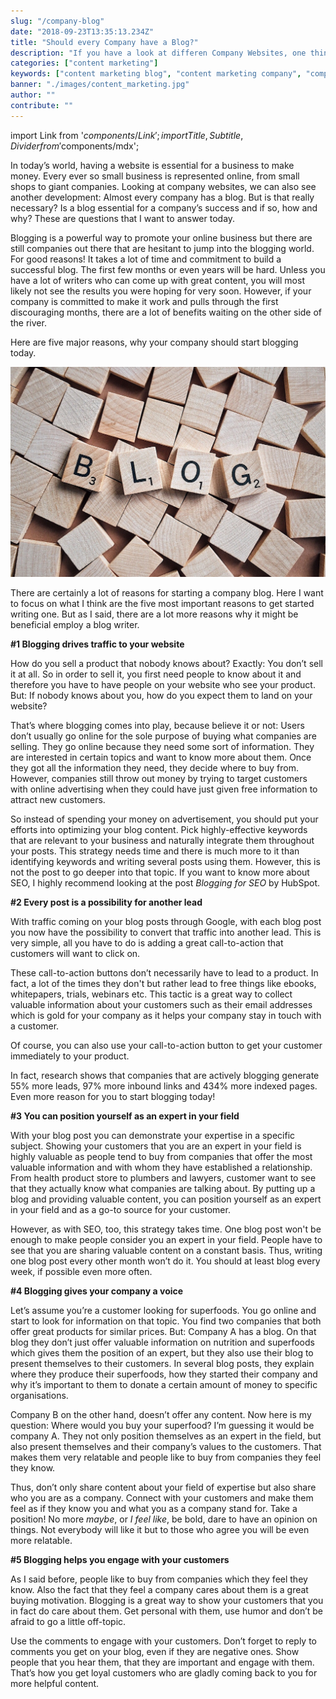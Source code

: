```yaml
---
slug: "/company-blog"
date: "2018-09-23T13:35:13.234Z"
title: "Should every Company have a Blog?"
description: "If you have a look at differen Company Websites, one thing stands out: Almost all of them have a blog. But is it really necessary for a Company to have a Blog? I will answer this question..."
categories: ["content marketing"]
keywords: ["content marketing blog", "content marketing company", "company blog"]
banner: "./images/content_marketing.jpg"
author: ""
contribute: ""
---
```


import Link from '$components/Link';
import { Title, Subtitle, Divider } from '$components/mdx';

In today’s world, having a website is essential for a business to make money. Every ever so small business is represented online, from small shops to giant companies. Looking at company websites, we can also see another development: Almost every company has a blog. But is that really necessary? Is a blog essential for a company’s success and if so, how and why? These are questions that I want to answer today.

Blogging is a powerful way to promote your online business but there are still companies out there that are hesitant to jump into the blogging world. For good reasons! It takes a lot of time and commitment to build a successful blog. The first few months or even years will be hard. Unless you have a lot of writers who can come up with great content, you will most likely not see the results you were hoping for very soon. However, if your company is committed to make it work and pulls through the first discouraging months, there are a lot of benefits waiting on the other side of the river. 

Here are five major reasons, why your company should start blogging today.

![content marketing company blog](./images/content_marketing.jpg)

<Title id="reasons-for-company-blog">Top 5 Reasons for having a Company Blog</Title>

There are certainly a lot of reasons for starting a company blog. Here I want to focus on what I think are the five most important reasons to get started writing one. But as I said, there are a lot more reasons why it might be beneficial employ a blog writer.  

**#1 Blogging drives traffic to your website**

How do you sell a product that nobody knows about? Exactly: You don’t sell it at all. So in order to sell it, you first need people to know about it and therefore you have to have people on your website who see your product. But: If nobody knows about you, how do you expect them to land on your website? 

That’s where blogging comes into play, because believe it or not: Users don’t usually go online for the sole purpose of buying what companies are selling. They go online because they need some sort of information. They are interested in certain topics and want to know more about them. Once they got all the information they need, they decide where to buy from. However, companies still throw out money by trying to target customers with online advertising when they could have just given free information to attract new customers. 

So instead of spending your money on advertisement, you should put your efforts into optimizing your blog content. Pick highly-effective keywords that are relevant to your business and naturally integrate them throughout your posts. This strategy needs time and there is much more to it than identifying keywords and writing several posts using them. However, this is not the post to go deeper into that topic. If you want to know more about SEO, I highly recommend looking at the post *Blogging for SEO* by <Link to="https://blog.hubspot.com/marketing/blogging-for-seo">HubSpot</Link>.

**#2 Every post is a possibility for another lead**

With traffic coming on your blog posts through Google, with each blog post you now have the possibility to convert that traffic into another lead. This is very simple, all you have to do is adding a great call-to-action that customers will want to click on. 

These call-to-action buttons don’t necessarily have to lead to a product. In fact, a lot of the times they don't but rather lead to free things like ebooks, whitepapers, trials, webinars etc. This tactic is a great way to collect valuable information about your customers such as their email addresses which is gold for your company as it helps your company stay in touch with a customer.

Of course, you can also use your call-to-action button to get your customer immediately to your product. 

In fact, research shows that companies that are actively blogging generate 55% more leads, 97% more inbound links and 434% more indexed pages. Even more reason for you to start blogging today!

**#3 You can position yourself as an expert in your field**

With your blog post you can demonstrate your expertise in a specific subject. Showing your customers that you are an expert in your field is highly valuable as people tend to buy from companies that offer the most valuable information and with whom they have established a relationship. From health product store to plumbers and lawyers, customer want to see that they actually know what companies are talking about. By putting up a blog and providing valuable content, you can position yourself as an expert in your field and as a go-to source for your customer. 

However, as with SEO, too, this strategy takes time. One blog post won't be enough to make people consider you an expert in your field. People have to see that you are sharing valuable content on a constant basis. Thus, writing one blog post every other month won’t do it. You should at least blog every week, if possible even more often. 

**#4 Blogging gives your company a voice**

Let’s assume you’re a customer looking for superfoods. You go online and start to look for information on that topic. You find two companies that both offer great products for similar prices. But: Company A has a blog. On that blog they don’t just offer valuable information on nutrition and superfoods which gives them the position of an expert, but they also use their blog to present themselves to their customers. In several blog posts, they explain where they produce their superfoods, how they started their company and why it’s important to them to donate a certain amount of money to specific organisations. 

Company B on the other hand, doesn’t offer any content. Now here is my question: Where would you buy your superfood? I’m guessing it would be company A. They not only position themselves as an expert in the field, but also present themselves and their company’s values to the customers. That makes them very relatable and people like to buy from companies they feel they know. 

Thus, don’t only share content about your field of expertise but also share who you are as a company. Connect with your customers and make them feel as if they know you and what you as a company stand for. Take a position! No more *maybe*, or *I feel like*, be bold, dare to have an opinion on things. Not everybody will like it  but to those who agree you will be even more relatable.

**#5 Blogging helps you engage with your customers**

As I said before, people like to buy from companies which they feel they know. Also the fact that they feel a company cares about them is a great buying motivation. Blogging is a great way to show your customers that you in fact do care about them. Get personal with them, use humor and don’t be afraid to go a little off-topic. 

Use the comments to engage with your customers. Don’t forget to reply to comments you get on your blog, even if they are negative ones. Show people that you hear them, that they are important and engage with them. That’s how you get loyal customers who are gladly coming back to you for more helpful content. 

